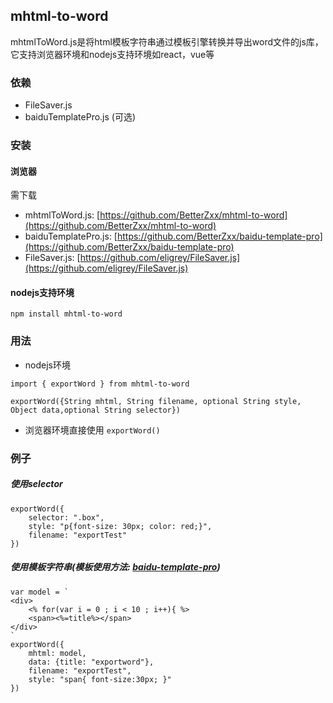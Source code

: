 ## mhtml-to-word
mhtmlToWord.js是将html模板字符串通过模板引擎转换并导出word文件的js库，它支持浏览器环境和nodejs支持环境如react，vue等
### 依赖
+ FileSaver.js
+ baiduTemplatePro.js (可选)
### 安装
#### 浏览器
需下载
+ mhtmlToWord.js: [https://github.com/BetterZxx/mhtml-to-word](https://github.com/BetterZxx/mhtml-to-word)
+ baiduTemplatePro.js: [https://github.com/BetterZxx/baidu-template-pro](https://github.com/BetterZxx/baidu-template-pro)
+ FileSaver.js: [https://github.com/eligrey/FileSaver.js](https://github.com/eligrey/FileSaver.js)
#### nodejs支持环境
```
npm install mhtml-to-word
```
### 用法
+ nodejs环境
```
import { exportWord } from mhtml-to-word
```
``` 
exportWord({String mhtml, String filename, optional String style, Object data,optional String selector})
```
+ 浏览器环境直接使用 `exportWord()`


### 例子
##### 使用selector
```
exportWord({
    selector: ".box",
    style: "p{font-size: 30px; color: red;}",
    filename: "exportTest"
})
```
##### 使用模板字符串(模板使用方法: [baidu-template-pro](https://github.com/BetterZxx/baidu-template-pro))
```
var model = `
<div>
    <% for(var i = 0 ; i < 10 ; i++){ %>
    <span><%=title%></span>
</div>
`
exportWord({
    mhtml: model,
    data: {title: "exportword"},
    filename: "exportTest",
    style: "span{ font-size:30px; }"
})

```
 
